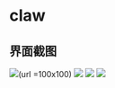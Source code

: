 # claw
## 界面截图
![](效果图/首页效果图.png)(url =100x100)
![](效果图/首页效果图.png)
![](效果图/首页效果图.png)
![](效果图/首页效果图.png)
